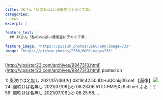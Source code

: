 ```yaml
---
title: JKさん「私のお○ぱい漫画並にデカくて草」
categories:
- news
excerpt: |
  
feature_text: |
  ## JKさん「私のお○ぱい漫画並にデカくて草...
  
feature_image: "https://picsum.photos/2560/600?image=733"
image: "https://picsum.photos/2560/600?image=733"
---
```


[http://vipsister23.com/archives/9847313.html](http://vipsister23.com/archives/9847313.html)
posted on 

<!--more-->

1: 風吹けば名無し 2021/07/06(火) 08:19:42.50 ID:HuQCnkj00.net 【画像】![](https://livedoor.blogimg.jp/vipsister23/imgs/c/2/c2e6783b.jpg) 24: 風吹けば名無し 2021/07/06(火) 08:23:06.51 ID:HMPjXz9c0.net ふぁ！？ 56: 風吹けば名無し 2021/07/06(火) 08:25:58....
